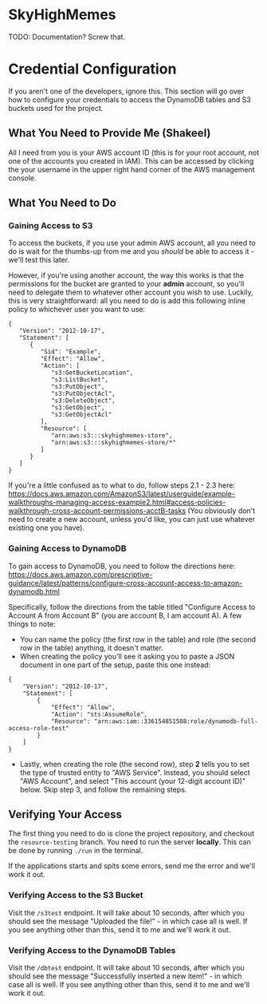 # SkyHighMemes

TODO: Documentation? Screw that.

# Credential Configuration

If you aren't one of the developers, ignore this. This section will go over how to configure your credentials to access the DynamoDB tables and S3 buckets used for the project.

## What You Need to Provide Me (Shakeel)

All I need from you is your AWS account ID (this is for your root account, not one of the accounts you created in IAM). This can be accessed by clicking the your username in the upper right hand corner of the AWS management console.

## What You Need to Do

### Gaining Access to S3

To access the buckets, if you use your admin AWS account, all you need to do is wait for the thumbs-up from me and you *should* be able to access it - we'll test this later.

However, if you're using another account, the way this works is that the permissions for the bucket are granted to your **admin** account, so you'll need to delegate them to whatever other account you wish to use. Luckily, this is very straightforward: all you need to do is add this following inline policy to whichever user you want to use:

```
{
   "Version": "2012-10-17",
   "Statement": [
      {
         "Sid": "Example",
         "Effect": "Allow",
         "Action": [
            "s3:GetBucketLocation",
			"s3:ListBucket",
			"s3:PutObject",
			"s3:PutObjectAcl",
			"s3:DeleteObject",
			"s3:GetObject",
			"s3:GetObjectAcl"
         ],
         "Resource": [
            "arn:aws:s3:::skyhighmemes-store",
			"arn:aws:s3:::skyhighmemes-store/*"
         ]
      }
   ]
}
```

If you're a little confused as to what to do, follow steps 2.1 - 2.3 here: https://docs.aws.amazon.com/AmazonS3/latest/userguide/example-walkthroughs-managing-access-example2.html#access-policies-walkthrough-cross-account-permissions-acctB-tasks
(You obviously don't need to create a new account, unless you'd like, you can just use whatever existing one you have).

### Gaining Access to DynamoDB

To gain access to DynamoDB, you need to follow the directions here: https://docs.aws.amazon.com/prescriptive-guidance/latest/patterns/configure-cross-account-access-to-amazon-dynamodb.html

Specifically, follow the directions from the table titled "Configure Access to Account A from Account B" (you are account B, I am account A). A few things to note:
 * You can name the policy (the first row in the table) and role (the second row in the table) anything, it doesn't matter.
 * When creating the policy you'll see it asking you to paste a JSON document in one part of the setup, paste this one instead:

```
{
    "Version": "2012-10-17",
    "Statement": [
        {
            "Effect": "Allow",
            "Action": "sts:AssumeRole",
            "Resource": "arn:aws:iam::336154851508:role/dynamodb-full-access-role-test"
        }
    ]
}
```

 * Lastly, when creating the role (the second row), step **2** tells you to set the type of trusted entity to "AWS Service". Instead, you should select "AWS Account", and select "This account (your 12-digit account ID)" below. Skip step 3, and follow the remaining steps.

## Verifying Your Access

The first thing you need to do is clone the project repository, and checkout the `resource-testing` branch. You need to run the server **locally**. This can be done by running `./run` in the terminal.

If the applications starts and spits some errors, send me the error and we'll work it out.

### Verifying Access to the S3 Bucket

Visit the `/s3test` endpoint. It will take about 10 seconds, after which you should see the message "Uploaded the file!" - in which case all is well. If you see anything other than this, send it to me and we'll work it out.

### Verifying Access to the DynamoDB Tables

Visit the `/dbtest` endpoint. It will take about 10 seconds, after which you should see the message "Successfully inserted a new item!" - in which case all is well. If you see anything other than this, send it to me and we'll work it out.
